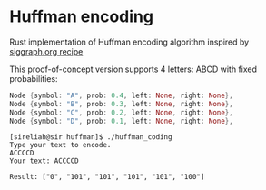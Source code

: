 # Huffman encoding
Rust implementation of Huffman encoding algorithm inspired by [siggraph.org recipe](https://www.siggraph.org/education/materials/HyperGraph/video/mpeg/mpegfaq/huffman_tutorial.html)

This proof-of-concept version supports 4 letters: ABCD with fixed probabilities:

```rust
Node {symbol: "A", prob: 0.4, left: None, right: None},
Node {symbol: "B", prob: 0.3, left: None, right: None},
Node {symbol: "C", prob: 0.2, left: None, right: None},
Node {symbol: "D", prob: 0.1, left: None, right: None},
```

```
[sireliah@sir huffman]$ ./huffman_coding
Type your text to encode.
ACCCCD
Your text: ACCCCD

Result: ["0", "101", "101", "101", "101", "100"]

```
